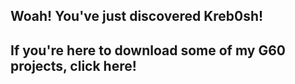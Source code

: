 ## Woah! You've just discovered Kreb0sh!

## If you're here to download some of my G60 projects, click here!
